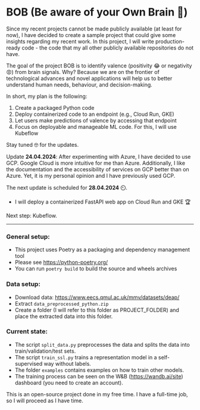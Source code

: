 # BOB (Be aware of your Own Brain 🧠)

Since my recent projects cannot be made publicly available (at least for now), I have decided to create a sample project
that could give some insights regarding my recent work.
In this project, I will write production-ready code - the code that my all other publicly available repositories do not
have.

The goal of the project BOB is to identify valence (positivity 😂 or negativity 😡) from brain signals. Why? Because we
are on the frontier of technological advances and novel applications will help us to better understand human needs,
behaviour, and decision-making.

In short, my plan is the following: 
1. Create a packaged Python code
2. Deploy containerized code to an endpoint (e.g., Cloud Run, GKE)
3. Let users make predictions of valence by accessing that endpoint
4. Focus on deployable and manageable ML code. For this, I will use Kubeflow

Stay tuned 🤓 for the updates. 

Update **24.04.2024**:
After experimenting with Azure, I have decided to use GCP. 
Google Cloud is more intuitive for me than Azure. Additionally, I like the documentation and the accessibility of services on GCP better than on Azure. Yet, it is my personal opinion and I have previously used GCP.

The next update is scheduled for **28.04.2024** ⏲️.
- I will deploy a containerized FastAPI web app on Cloud Run and GKE :trophy:

Next step: Kubeflow. 

----

### General setup:
- This project uses Poetry as a packaging and dependency management tool
- Please see https://python-poetry.org/ 
- You can run ```poetry build``` to build the source and wheels archives

### Data setup:
- Download data: https://www.eecs.qmul.ac.uk/mmv/datasets/deap/
- Extract ```data_preprocessed_python.zip```
- Create a folder (I will refer to this folder as PROJECT_FOLDER) and place the extracted data into this folder.

### Current state:
- The script ```split_data.py``` preprocesses the data and splits the data into train/validation/test sets.
- The script ```train_ssl.py``` trains a representation model in a self-supervised way without labels.
- The folder ```examples``` contains examples on how to train other models.
- The training process can be seen on the W&B (https://wandb.ai/site) dashboard (you need to create an account).

This is an open-source project done in my free time. 
I have a full-time job, so I will proceed as I have time. 
